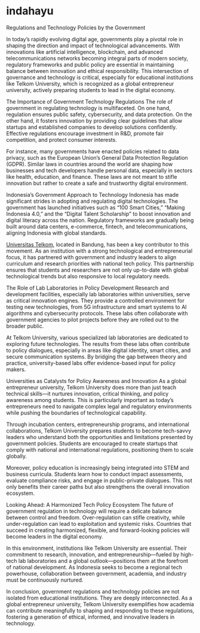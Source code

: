 # indahayu
Regulations and Technology Policies by the Government

In today’s rapidly evolving digital age, governments play a pivotal role in shaping the direction and impact of technological advancements. With innovations like artificial intelligence, blockchain, and advanced telecommunications networks becoming integral parts of modern society, regulatory frameworks and public policy are essential in maintaining balance between innovation and ethical responsibility. This intersection of governance and technology is critical, especially for educational institutions like Telkom University, which is recognized as a global entrepreneur university, actively preparing students to lead in the digital economy.

The Importance of Government Technology Regulations
The role of government in regulating technology is multifaceted. On one hand, regulation ensures public safety, cybersecurity, and data protection. On the other hand, it fosters innovation by providing clear guidelines that allow startups and established companies to develop solutions confidently. Effective regulations encourage investment in R&D, promote fair competition, and protect consumer interests.

For instance, many governments have enacted policies related to data privacy, such as the European Union’s General Data Protection Regulation (GDPR). Similar laws in countries around the world are shaping how businesses and tech developers handle personal data, especially in sectors like health, education, and finance. These laws are not meant to stifle innovation but rather to create a safe and trustworthy digital environment.

Indonesia’s Government Approach to Technology
Indonesia has made significant strides in adopting and regulating digital technologies. The government has launched initiatives such as “100 Smart Cities,” “Making Indonesia 4.0,” and the “Digital Talent Scholarship” to boost innovation and digital literacy across the nation. Regulatory frameworks are gradually being built around data centers, e-commerce, fintech, and telecommunications, aligning Indonesia with global standards.

<stong><a href="https://telkomuniversity.ac.id/">Universitas Telkom</a></strong>, located in Bandung, has been a key contributor to this movement. As an institution with a strong technological and entrepreneurial focus, it has partnered with government and industry leaders to align curriculum and research priorities with national tech policy. This partnership ensures that students and researchers are not only up-to-date with global technological trends but also responsive to local regulatory needs.

The Role of Lab Laboratories in Policy Development
Research and development facilities, especially lab laboratories within universities, serve as critical innovation engines. They provide a controlled environment for testing new technologies, from 5G infrastructure and smart systems to AI algorithms and cybersecurity protocols. These labs often collaborate with government agencies to pilot projects before they are rolled out to the broader public.

At Telkom University, various specialized lab laboratories are dedicated to exploring future technologies. The results from these labs often contribute to policy dialogues, especially in areas like digital identity, smart cities, and secure communication systems. By bridging the gap between theory and practice, university-based labs offer evidence-based input for policy makers.

Universities as Catalysts for Policy Awareness and Innovation
As a global entrepreneur university, Telkom University does more than just teach technical skills—it nurtures innovation, critical thinking, and policy awareness among students. This is particularly important as today’s entrepreneurs need to navigate complex legal and regulatory environments while pushing the boundaries of technological capability.

Through incubation centers, entrepreneurship programs, and international collaborations, Telkom University prepares students to become tech-savvy leaders who understand both the opportunities and limitations presented by government policies. Students are encouraged to create startups that comply with national and international regulations, positioning them to scale globally.

Moreover, policy education is increasingly being integrated into STEM and business curricula. Students learn how to conduct impact assessments, evaluate compliance risks, and engage in public-private dialogues. This not only benefits their career paths but also strengthens the overall innovation ecosystem.

Looking Ahead: A Harmonized Tech Policy Ecosystem
The future of government regulation in technology will require a delicate balance between control and freedom. Over-regulation can stifle creativity, while under-regulation can lead to exploitation and systemic risks. Countries that succeed in creating harmonized, flexible, and forward-looking policies will become leaders in the digital economy.

In this environment, institutions like Telkom University are essential. Their commitment to research, innovation, and entrepreneurship—fueled by high-tech lab laboratories and a global outlook—positions them at the forefront of national development. As Indonesia seeks to become a regional tech powerhouse, collaboration between government, academia, and industry must be continuously nurtured.

In conclusion, government regulations and technology policies are not isolated from educational institutions. They are deeply interconnected. As a global entrepreneur university, Telkom University exemplifies how academia can contribute meaningfully to shaping and responding to these regulations, fostering a generation of ethical, informed, and innovative leaders in technology.
